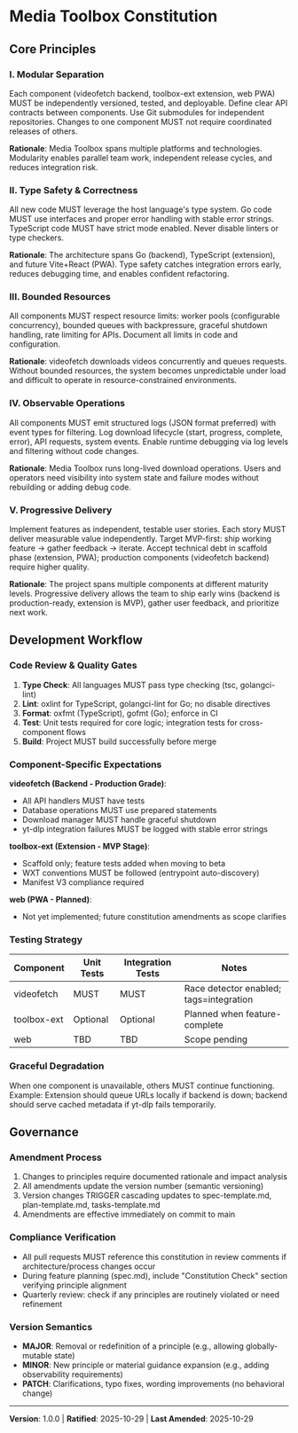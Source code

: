 <!-- SYNC IMPACT REPORT
Version Change: None → 1.0.0 (NEW CONSTITUTION)
New Principles: 5 core principles established
Added Sections: Governance, Development Workflow
Ratification Date: 2025-10-29
Modified Templates: spec-template.md, plan-template.md, tasks-template.md reference constitution but do not require updates (structure already compatible)
Follow-up: None
-->

# Media Toolbox Constitution

## Core Principles

### I. Modular Separation

Each component (videofetch backend, toolbox-ext extension, web PWA) MUST be independently versioned, tested, and deployable. Define clear API contracts between components. Use Git submodules for independent repositories. Changes to one component MUST not require coordinated releases of others.

**Rationale**: Media Toolbox spans multiple platforms and technologies. Modularity enables parallel team work, independent release cycles, and reduces integration risk.

### II. Type Safety & Correctness

All new code MUST leverage the host language's type system. Go code MUST use interfaces and proper error handling with stable error strings. TypeScript code MUST have strict mode enabled. Never disable linters or type checkers.

**Rationale**: The architecture spans Go (backend), TypeScript (extension), and future Vite+React (PWA). Type safety catches integration errors early, reduces debugging time, and enables confident refactoring.

### III. Bounded Resources

All components MUST respect resource limits: worker pools (configurable concurrency), bounded queues with backpressure, graceful shutdown handling, rate limiting for APIs. Document all limits in code and configuration.

**Rationale**: videofetch downloads videos concurrently and queues requests. Without bounded resources, the system becomes unpredictable under load and difficult to operate in resource-constrained environments.

### IV. Observable Operations

All components MUST emit structured logs (JSON format preferred) with event types for filtering. Log download lifecycle (start, progress, complete, error), API requests, system events. Enable runtime debugging via log levels and filtering without code changes.

**Rationale**: Media Toolbox runs long-lived download operations. Users and operators need visibility into system state and failure modes without rebuilding or adding debug code.

### V. Progressive Delivery

Implement features as independent, testable user stories. Each story MUST deliver measurable value independently. Target MVP-first: ship working feature → gather feedback → iterate. Accept technical debt in scaffold phase (extension, PWA); production components (videofetch backend) require higher quality.

**Rationale**: The project spans multiple components at different maturity levels. Progressive delivery allows the team to ship early wins (backend is production-ready, extension is MVP), gather user feedback, and prioritize next work.

## Development Workflow

### Code Review & Quality Gates

1. **Type Check**: All languages MUST pass type checking (tsc, golangci-lint)
2. **Lint**: oxlint for TypeScript, golangci-lint for Go; no disable directives
3. **Format**: oxfmt (TypeScript), gofmt (Go); enforce in CI
4. **Test**: Unit tests required for core logic; integration tests for cross-component flows
5. **Build**: Project MUST build successfully before merge

### Component-Specific Expectations

**videofetch (Backend - Production Grade)**:
- All API handlers MUST have tests
- Database operations MUST use prepared statements
- Download manager MUST handle graceful shutdown
- yt-dlp integration failures MUST be logged with stable error strings

**toolbox-ext (Extension - MVP Stage)**:
- Scaffold only; feature tests added when moving to beta
- WXT conventions MUST be followed (entrypoint auto-discovery)
- Manifest V3 compliance required

**web (PWA - Planned)**:
- Not yet implemented; future constitution amendments as scope clarifies

### Testing Strategy

| Component      | Unit Tests | Integration Tests | Notes                                    |
|----------------|------------|-------------------|------------------------------------------|
| videofetch     | MUST       | MUST              | Race detector enabled; tags=integration  |
| toolbox-ext    | Optional   | Optional          | Planned when feature-complete            |
| web            | TBD        | TBD               | Scope pending                            |

### Graceful Degradation

When one component is unavailable, others MUST continue functioning. Example: Extension should queue URLs locally if backend is down; backend should serve cached metadata if yt-dlp fails temporarily.

## Governance

### Amendment Process

1. Changes to principles require documented rationale and impact analysis
2. All amendments update the version number (semantic versioning)
3. Version changes TRIGGER cascading updates to spec-template.md, plan-template.md, tasks-template.md
4. Amendments are effective immediately on commit to main

### Compliance Verification

- All pull requests MUST reference this constitution in review comments if architecture/process changes occur
- During feature planning (spec.md), include "Constitution Check" section verifying principle alignment
- Quarterly review: check if any principles are routinely violated or need refinement

### Version Semantics

- **MAJOR**: Removal or redefinition of a principle (e.g., allowing globally-mutable state)
- **MINOR**: New principle or material guidance expansion (e.g., adding observability requirements)
- **PATCH**: Clarifications, typo fixes, wording improvements (no behavioral change)

---

**Version**: 1.0.0 | **Ratified**: 2025-10-29 | **Last Amended**: 2025-10-29
